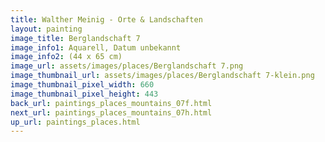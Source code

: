 ```yaml
---
title: Walther Meinig - Orte & Landschaften
layout: painting
image_title: Berglandschaft 7
image_info1: Aquarell, Datum unbekannt
image_info2: (44 x 65 cm)
image_url: assets/images/places/Berglandschaft 7.png
image_thumbnail_url: assets/images/places/Berglandschaft 7-klein.png
image_thumbnail_pixel_width: 660
image_thumbnail_pixel_height: 443
back_url: paintings_places_mountains_07f.html
next_url: paintings_places_mountains_07h.html
up_url: paintings_places.html
---
```


